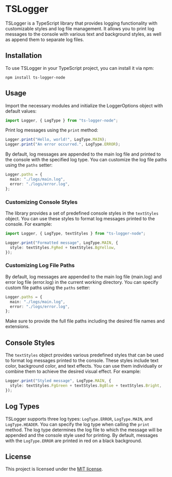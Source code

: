 # TSLogger

TSLogger is a TypeScript library that provides logging functionality with customizable styles and log file management. It allows you to print log messages to the console with various text and background styles, as well as append them to separate log files.

## Installation

To use TSLogger in your TypeScript project, you can install it via npm:

```shell
npm install ts-logger-node
```

## Usage

Import the necessary modules and initialize the LoggerOptions object with default values:

```typescript
import Logger, { LogType } from "ts-logger-node";
```

Print log messages using the `print` method:

```typescript
Logger.print("Hello, world!", LogType.MAIN);
Logger.print("An error occurred.", LogType.ERROR);
```

By default, log messages are appended to the main log file and printed to the console with the specified log type. You can customize the log file paths using the `paths` setter:

```typescript
Logger.paths = {
  main: "./logs/main.log",
  error: "./logs/error.log",
};
```

### Customizing Console Styles

The library provides a set of predefined console styles in the `textStyles` object. You can use these styles to format log messages printed to the console. For example:

```typescript
import Logger, { LogType, textStyles } from "ts-logger-node";

Logger.print("Formatted message", LogType.MAIN, {
  style: textStyles.FgRed + textStyles.BgYellow,
});
```

### Customizing Log File Paths

By default, log messages are appended to the main log file (main.log) and error log file (error.log) in the current working directory. You can specify custom file paths using the `paths` setter:

```typescript
Logger.paths = {
  main: "./logs/main.log",
  error: "./logs/error.log",
};
```

Make sure to provide the full file paths including the desired file names and extensions.

## Console Styles

The `textStyles` object provides various predefined styles that can be used to format log messages printed to the console. These styles include text color, background color, and text effects. You can use them individually or combine them to achieve the desired visual effect. For example:

```typescript
Logger.print("Styled message", LogType.MAIN, {
  style: textStyles.FgGreen + textStyles.BgBlue + textStyles.Bright,
});
```

## Log Types

TSLogger supports three log types: `LogType.ERROR`, `LogType.MAIN`, and `LogType.HEADER`. You can specify the log type when calling the `print` method. The log type determines the log file to which the message will be appended and the console style used for printing. By default, messages with the `LogType.ERROR` are printed in red on a black background.

## License

This project is licensed under the [MIT license](LICENSE).
